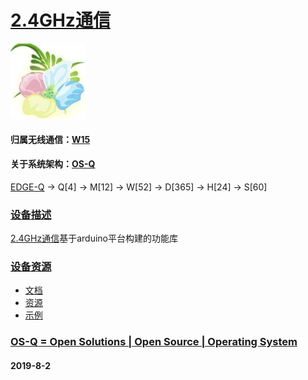 ﻿# [2.4GHz通信](https://github.com/OS-Q/D103)
[![sites](OS-Q/qitas.png)](http://www.OS-Q.com)
#### 归属无线通信：[W15](https://github.com/OS-Q/W15)
#### 关于系统架构：[OS-Q](https://github.com/OS-Q/OS-Q)

[EDGE-Q](https://github.com/OS-Q/EDGE-Q) -> Q[4] -> M[12] -> W[52] -> D[365] -> H[24] -> S[60]

### [设备描述](https://github.com/OS-Q/D103/wiki) 

[2.4GHz通信](https://github.com/OS-Q/D103)基于arduino平台构建的功能库

### [设备资源](https://github.com/OS-Q/D103) 

* [文档](docs/)
* [资源](src/)
* [示例](examples/)

### [OS-Q = Open Solutions | Open Source |  Operating System ](http://www.OS-Q.com/D103)
####  2019-8-2